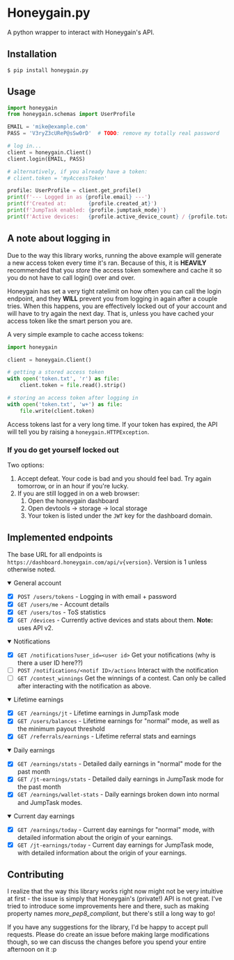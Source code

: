 # Honeygain.py

A python wrapper to interact with Honeygain's API.

## Installation

```shell
$ pip install honeygain.py
```

## Usage

```python
import honeygain
from honeygain.schemas import UserProfile

EMAIL = 'mike@example.com'
PASS = 'V3ryZ3cUReP@sSw0rD'  # TODO: remove my totally real password

# log in...
client = honeygain.Client()
client.login(EMAIL, PASS)

# alternatively, if you already have a token:
# client.token = 'myAccessToken'

profile: UserProfile = client.get_profile()
print(f'--- Logged in as {profile.email} ---')
print(f'Created at:       {profile.created_at}')
print(f'JumpTask enabled: {profile.jumptask_mode}')
print(f'Active devices:   {profile.active_device_count} / {profile.total_device_count}')
```

## A note about logging in

Due to the way this library works, running the above example will generate a new access token every time it's ran.
Because of this, it is **HEAVILY** recommended that you *store* the access token somewhere and cache it so you do not
have to call login() over and over.

Honeygain has set a very tight ratelimit on how often you can call the login endpoint, and they **WILL** prevent you
from logging in again after a couple tries. When this happens, you are effectively locked out of your account and will
have to try again the next day. That is, unless you have cached your access token like the smart person you are.

A very simple example to cache access tokens:

```python
import honeygain

client = honeygain.Client()

# getting a stored access token
with open('token.txt', 'r') as file:
    client.token = file.read().strip()

# storing an access token after logging in
with open('token.txt', 'w+') as file:
    file.write(client.token)
```

Access tokens last for a very long time. If your token has expired, the API will tell you by raising
a `honeygain.HTTPException`.

### If you do get yourself locked out

Two options:

1. Accept defeat. Your code is bad and you should feel bad. Try again tomorrow, or in an hour if you're lucky.
2. If you are still logged in on a web browser:
    1. Open the honeygain dashboard
    2. Open devtools -> storage -> local storage
    3. Your token is listed under the `JWT` key for the dashboard domain.

## Implemented endpoints

The base URL for all endpoints is `https://dashboard.honeygain.com/api/v{version}`. Version is 1 unless otherwise noted.

<details open>
<summary>General account</summary>

- [x] `POST /users/tokens` - Logging in with email + password
- [x] `GET /users/me` - Account details
- [x] `GET /users/tos` - ToS statistics
- [x] `GET /devices` - Currently active devices and stats about them.
  **Note:** uses API v2.

</details>


<details open>
<summary>Notifications</summary>

- [x] `GET /notifications?user_id=<user id>` Get your notifications (why is there a user ID here??)
- [ ] `POST /notifications/<notif ID>/actions` Interact with the notification
- [ ] `GET /contest_winnings` Get the winnings of a contest. Can only be called after interacting with the notification
  as above.

</details>


<details open>
<summary>Lifetime earnings</summary>

- [x] `GET /earnings/jt` - Lifetime earnings in JumpTask mode
- [x] `GET /users/balances` - Lifetime earnings for "normal" mode, as well as the minimum payout threshold
- [x] `GET /referrals/earnings` - Lifetime referral stats and earnings

</details>


<details open>
<summary>Daily earnings</summary>

- [x] `GET /earnings/stats` - Detailed daily earnings in "normal" mode for the past month
- [x] `GET /jt-earnings/stats` - Detailed daily earnings in JumpTask mode for the past month
- [x] `GET /earnings/wallet-stats` - Daily earnings broken down into normal and JumpTask modes.

</details>


<details open>
<summary>Current day earnings</summary>

- [x] `GET /earnings/today` - Current day earnings for "normal" mode, with detailed information about the origin of your
  earnings.
- [x] `GET /jt-earnings/today` - Current day earnings for JumpTask mode, with detailed information about the origin of
  your earnings.

</details>

## Contributing

I realize that the way this library works right now might not be very intuitive at first - the issue is simply that
Honeygain's (private!) API is not great. I've tried to introduce some improvements here and there, such as making
property names
*more_pep8_compliant*, but there's still a long way to go!

If you have any suggestions for the library, I'd be happy to accept pull requests. Please do create an issue before
making large modifications though, so we can discuss the changes before you spend your entire afternoon on it :p

